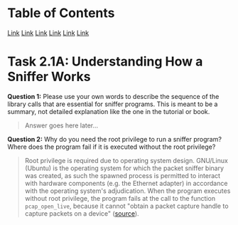 # Table of Contents

<a href="#LINK">Link</a>
<a href="#LINK">Link</a>
<a href="#LINK">Link</a>
<a href="#LINK">Link</a>
<a href="#LINK">Link</a>
<a href="#LINK">Link</a>

# Task 2.1A: Understanding How a Sniffer Works

**Question 1:** Please use your own words to describe the sequence of the library calls that are essential for sniffer programs. This is meant to be a summary, not detailed explanation like the one in the tutorial or book.

> Answer goes here later...

**Question 2:** Why do you need the root privilege to run a sniffer program? Where does the program fail if it is executed without the root privilege?

> Root privilege is required due to operating system design. GNU/Linux (Ubuntu) is the operating system for which the packet sniffer binary was created, as such the spawned process is permitted to interact with hardware components (e.g. the Ethernet adapter) in accordance with the operating system's adjudication. When the program executes without root privilege, the program fails at the call to the function `pcap_open_live`, because it cannot "obtain a packet capture handle to capture packets on a device" ([source](https://www.tcpdump.org/manpages/pcap_open_live.3pcap.html)).

